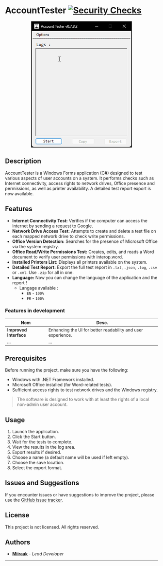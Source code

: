 # AccountTester [![Security Checks](https://github.com/Miiraak/Account-Tester/actions/workflows/security-checks.yml/badge.svg)](https://github.com/Miiraak/Account-Tester/actions/workflows/security-checks.yml)
<p align="center">
    <img src=".github/App.gif">
  
## Description
AccountTester is a Windows Forms application (C#) designed to test various aspects of user accounts on a system. It performs checks such as Internet connectivity, access rights to network drives, Office presence and permissions, as well as printer availability. A detailed test report export is now available.

## Features
- **Internet Connectivity Test:** Verifies if the computer can access the Internet by sending a request to Google.
- **Network Drive Access Test:** Attempts to create and delete a test file on each mapped network drive to check write permissions.
- **Office Version Detection:** Searches for the presence of Microsoft Office via the system registry.
- **Office Read/Write Permissions Test:** Creates, edits, and reads a Word document to verify user permissions with interop.word.
- **Installed Printers List:** Displays all printers available on the system.
- **Detailed Test Report:** Export the full test report in `.txt`, `.json`, `.log`, `.csv` or `.xml`. Use `.zip` for all in one.
- **Language:** Now you can change the language of the application and the report ! 
    - Langage available :
        - `EN` - `100%`
        - `FR` - `100%`

### Features in development
| Nom | Desc. |
|---|---|
| **Improved Interface** | 	Enhancing the UI for better readability and user experience. |
| **...** | ... |

## Prerequisites
Before running the project, make sure you have the following:

- Windows with .NET Framework installed.
- Microsoft Office installed (for Word-related tests).
- Sufficient access rights to test network drives and the Windows registry.
> The software is designed to work with at least the rights of a local non-admin user account.

## Usage
1. Launch the application.
2. Click the Start button.
3. Wait for the tests to complete.
4. View the results in the log area.
5. Export results if desired.
6. Choose a name (a default name will be used if left empty).
7. Choose the save location.
8. Select the export format.

## Issues and Suggestions
If you encounter issues or have suggestions to improve the project, please use the [GitHub issue tracker](https://github.com/Miiraak/Account-Tester/issues).

## License
This project is not licensed. All rights reserved.

## Authors
- [**Miiraak**](https://github.com/miiraak) - *Lead Developer*

---
